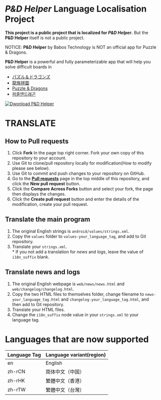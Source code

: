 ﻿*P&D Helper* Language Localisation Project
======
**This project is a public project that is localized for *P&D Helper*.** But the **P&D Helper** itself is not a public project.

NOTICE: **P&D Helper** by Babos Technology is NOT an official app for Puzzle & Dragons.

**P&D Helper** is a powerful and fully parameterizable app that will help you solve difficult boards in 
* [パズル＆ドラゴンズ](http://pad.gungho.jp)
* [龍族拼圖](https://pad.gungho.jp/hktw/pad/)
* [Puzzle & Dragons](https://www.puzzleanddragons.us/)
* [퍼즐앤드래곤](https://pad.neocyon.com/W/)

[![Dwonload P&D Helper](https://play.google.com/intl/en_us/badges/images/generic/en-play-badge.png)](https://play.google.com/store/apps/details?id=com.lt.padhelper)

# TRANSLATE
## How to **Pull requests**
1. Click **Fork** In the page top right corner. Fork your own copy of this repository to your account.
1. Use Git to clone/pull repository locally for modification(How to modify please see below).
1. Use Git to commit and push changes to your repository on GitHub.
1. Go to the **[Pull requests](//github.com/puzzled-dragon/pad-helper/pulls)** page in the top middle of this repository, and click the **New pull request** button.
1. Click the **Compare Across Forks** button and select your fork, the page then displays the changes.
1. Click the **Create pull request** button and enter the details of the modification, create your pull request.
## Translate the main program
1. The original English strings is `android/values/strings.xml`.
1. Copy the `values` folder to `values-your_language_tag`, and add to Git repository.
1. Translate your `strings.xml`.  
  \* If you not add a translation for *news* and *logs*, leave the value of `i18n_suffix` blank.
## Translate news and logs
1. The original English webpage is `web/news/news.html` and `web/changelog/changelog.html`.
1. Copy the two HTML files to themselves folder, change filename to `news-your_language_tag.html` and `changelog-your_language_tag.html`, and then add to Git repository.
1. Translate your HTML files.
1. Change the `i18n_suffix` node value in your `strings.xml` to your language tag.
# Languages that are now supported
| Language Tag | Language variant(region) |
| --- | --- |
| en | English |
| zh-rCN | 简体中文（中国） |
| zh-rHK | 繁體中文（香港） |
| zh-rTW | 繁體中文（台灣） |
